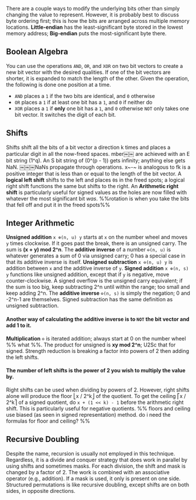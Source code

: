 There are a couple ways to modify the underlying bits other than simply changing the value to represent. However, it is probably best to discuss byte ordering first; this is how the bits are arranged across multiple memory locations. **Little-endian** has the least-significant byte stored in the lowest memory address; **Big-endian** puts the most-significant byte there.
## Boolean Algebra
You can use the operations `AND`, `OR`, and `XOR` on two bit vectors to create a new bit vector with the desired qualities. If one of the bit vectors are shorter, it is expanded to match the length of the other. Given the operation, the following is done one position at a time.
- `AND` places a `1` if the two bits are identical, and `0` otherwise
- `OR` places a `1` if at least one bit has a `1`, and `0` if neither do
- `XOR` places a `1` if **only** one bit has a `1`, and `0` otherwise
`NOT` only takes one bit vector. It switches the digit of each bit.
## Shifts
Shifts shift all the bits of a bit vector a direction k times and places a particular digit in all the now-freed spaces. mber￼￼ are achieved with an E bit string (1^q). An S bit string of (0^(p - 1)) gets infinity; anything else gets NaN.
​￼￼￼NaNs propagate through operations.
x~-~ is analogous to fk is a positive integer that is less than or equal to the length of the bit vector. A **logical left shift** shifts to the left and places `0`s in the freed spots; a logical right shift functions the same but shifts to the right. An **Arithmetic right shift** is particularly useful for signed values as the holes are now filled with whatever the most significant bit *was*.
%%rotation is when you take the bits that fell off and put it in the freed spots%%
## Integer Arithmetic
**Unsigned addition** `x ⊕(n, u) y` starts at `x` on the number wheel and moves `y` times clockwise. If it goes past the break, there is an unsigned carry. The sum is **(x + y) mod 2^n**. The **additive inverse** of a number `⊖(n, u)` is whatever generates a sum of 0 via unsigned carry; 0 has a special case in that its additive inverse is itself. **Unsigned subtraction** `x ⊖(n, u) y` is addition between `x` and the additive inverse of `y`. 
**Signed addition** `x ⊕(n, s) y` functions like unsigned addition, except that if `y` is negative, move counter-clockwise. A signed overflow is the unsigned carry equivalent; if the sum is too big, keep subtracting 2^n until within the range; too small and keep adding 2^n. The **additive inverse** `⊖(n, s)` is simply the negation; 0 and -2^n-1 are themselves. Signed subtraction has the same definition as unsigned subtraction.

[signed overflow is if x and y are positive and the result is negative or vise-versa]: #
#### Another way of calculating the additive inverse is to `NOT` the bit vector and add 1 to it.
**Multiplication** `⊙` is iterated addition; always start at 0 on the number wheel %% what %%. The product for unsigned is **xy mod 2^n**; U2Sc that for signed. Strength reduction is breaking a factor into powers of 2 then adding the left shifts.
#### The number of left shifts is the power of 2 you wish to multiply the value by. 
Right shifts can be used when dividing by powers of 2. However, right shifts alone will produce the floor ⎣x / 2^k⎦ of the quotient. To get the ceiling ⎡x / 2^k⎤ of a signed quotient, do `x + (1 << k) - 1` before the arithmetic right shift. This is particularly useful for negative quotients.
%% floors and ceiling use biased (as seen in signed representation) method. do i need the formulas for floor and ceiling? %%
## Recursive Doubling
Despite the name, recursion is usually not employed in this technique. Regardless, it is a divide and conquer strategy that does work in parallel by using shifts and sometimes masks. For each division, the shift and mask is changed by a factor of 2. The work is combined with an associative operator (e.g., addition). If a mask is used, it only is present on one side.
Structured permutations is like recursive doubling, except shifts are on both sides, in opposite directions. 